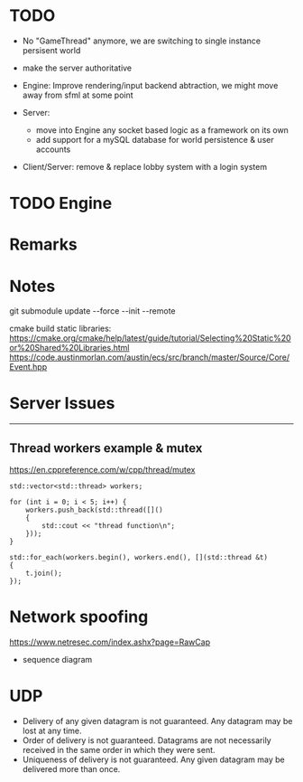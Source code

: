 # TODO
- No "GameThread" anymore, we are switching to single instance persisent world
- make the server authoritative
- Engine: Improve rendering/input backend abtraction, we might move away from sfml at some point
- Server:
    - move into Engine any socket based logic as a framework on its own
    - add support for a mySQL database for world persistence & user accounts

- Client/Server: remove & replace lobby system with a login system

# TODO Engine


# Remarks

# Notes
git submodule update --force --init --remote

cmake build static libraries:
https://cmake.org/cmake/help/latest/guide/tutorial/Selecting%20Static%20or%20Shared%20Libraries.html
https://code.austinmorlan.com/austin/ecs/src/branch/master/Source/Core/Event.hpp

# Server Issues


---
## Thread workers example & mutex
https://en.cppreference.com/w/cpp/thread/mutex

    std::vector<std::thread> workers;

    for (int i = 0; i < 5; i++) {
        workers.push_back(std::thread([]()
        {
            std::cout << "thread function\n";
        }));
    }

    std::for_each(workers.begin(), workers.end(), [](std::thread &t)
    {
        t.join();
    });

# Network spoofing
https://www.netresec.com/index.ashx?page=RawCap

- sequence diagram

# UDP
- Delivery of any given datagram is not guaranteed. Any datagram may be lost at any time.
- Order of delivery is not guaranteed. Datagrams are not necessarily received in the same order in which they were sent.
- Uniqueness of delivery is not guaranteed. Any given datagram may be delivered more than once.
